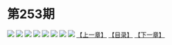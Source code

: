 # 第253期
![](https://mao.mhtupian.com/uploads/img/7563/256728/manhua_12_20160903_2016090313434031755.jpg)
![](https://mao.mhtupian.com/uploads/img/7563/256728/manhua_12_20160903_2016090313434662619.jpg)
![](https://mao.mhtupian.com/uploads/img/7563/256728/manhua_12_20160903_2016090313435337045.jpg)
![](https://mao.mhtupian.com/uploads/img/7563/256728/manhua_12_20160903_2016090313440791070.jpg)
![](https://mao.mhtupian.com/uploads/img/7563/256728/manhua_12_20160903_2016090313441553599.jpg)
![](https://mao.mhtupian.com/uploads/img/7563/256728/manhua_12_20160903_2016090313442273805.jpg)
![](https://mao.mhtupian.com/uploads/img/7563/256728/manhua_12_20160903_2016090313443047147.jpg)
![](https://mao.mhtupian.com/uploads/img/7563/256728/manhua_12_20160903_2016090313444845911.jpg)
[【上一章】](./29.md)
[【目录】](./READMD.md)
[【下一章】](./31.md)
